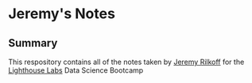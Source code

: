 # Jeremy's Notes

## Summary 


This respository contains all of the notes taken by [Jeremy Rilkoff](https://github.com/jrilkoff) for the [Lighthouse Labs](lighthouselabs.ca) Data Science Bootcamp


